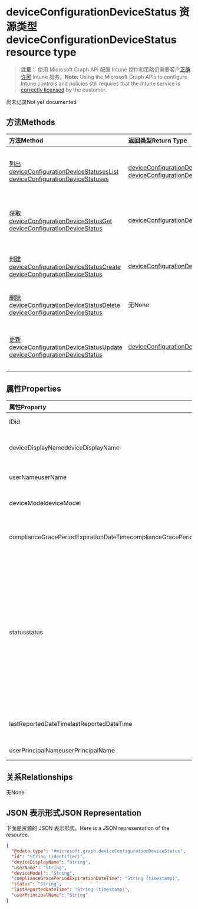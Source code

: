 # <a name="deviceconfigurationdevicestatus-resource-type"></a><span data-ttu-id="cbce9-101">deviceConfigurationDeviceStatus 资源类型</span><span class="sxs-lookup"><span data-stu-id="cbce9-101">deviceConfigurationDeviceStatus resource type</span></span>

> <span data-ttu-id="cbce9-102">**注意：** 使用 Microsoft Graph API 配置 Intune 控件和策略仍需要客户[正确许可](https://go.microsoft.com/fwlink/?linkid=839381) Intune 服务。</span><span class="sxs-lookup"><span data-stu-id="cbce9-102">**Note:** Using the Microsoft Graph APIs to configure Intune controls and policies still requires that the Intune service is [correctly licensed](https://go.microsoft.com/fwlink/?linkid=839381) by the customer.</span></span>

<span data-ttu-id="cbce9-103">尚未记录</span><span class="sxs-lookup"><span data-stu-id="cbce9-103">Not yet documented</span></span>
## <a name="methods"></a><span data-ttu-id="cbce9-104">方法</span><span class="sxs-lookup"><span data-stu-id="cbce9-104">Methods</span></span>
|<span data-ttu-id="cbce9-105">方法</span><span class="sxs-lookup"><span data-stu-id="cbce9-105">Method</span></span>|<span data-ttu-id="cbce9-106">返回类型</span><span class="sxs-lookup"><span data-stu-id="cbce9-106">Return Type</span></span>|<span data-ttu-id="cbce9-107">说明</span><span class="sxs-lookup"><span data-stu-id="cbce9-107">Description</span></span>|
|:---|:---|:---|
|[<span data-ttu-id="cbce9-108">列出 deviceConfigurationDeviceStatuses</span><span class="sxs-lookup"><span data-stu-id="cbce9-108">List deviceConfigurationDeviceStatuses</span></span>](../api/intune_deviceconfig_deviceconfigurationdevicestatus_list.md)|<span data-ttu-id="cbce9-109">[deviceConfigurationDeviceStatus](../resources/intune_deviceconfig_deviceconfigurationdevicestatus.md) 集合</span><span class="sxs-lookup"><span data-stu-id="cbce9-109">[deviceConfigurationDeviceStatus](../resources/intune_deviceconfig_deviceconfigurationdevicestatus.md) collection</span></span>|<span data-ttu-id="cbce9-110">列出 [deviceConfigurationDeviceStatus](../resources/intune_deviceconfig_deviceconfigurationdevicestatus.md) 对象的属性和关系。</span><span class="sxs-lookup"><span data-stu-id="cbce9-110">List properties and relationships of the [deviceConfigurationDeviceStatus](../resources/intune_deviceconfig_deviceconfigurationdevicestatus.md) objects.</span></span>|
|[<span data-ttu-id="cbce9-111">获取 deviceConfigurationDeviceStatus</span><span class="sxs-lookup"><span data-stu-id="cbce9-111">Get deviceConfigurationDeviceStatus</span></span>](../api/intune_deviceconfig_deviceconfigurationdevicestatus_get.md)|[<span data-ttu-id="cbce9-112">deviceConfigurationDeviceStatus</span><span class="sxs-lookup"><span data-stu-id="cbce9-112">deviceConfigurationDeviceStatus</span></span>](../resources/intune_deviceconfig_deviceconfigurationdevicestatus.md)|<span data-ttu-id="cbce9-113">读取 [deviceConfigurationDeviceStatus](../resources/intune_deviceconfig_deviceconfigurationdevicestatus.md) 对象的属性和关系。</span><span class="sxs-lookup"><span data-stu-id="cbce9-113">Read properties and relationships of the [deviceConfigurationDeviceStatus](../resources/intune_deviceconfig_deviceconfigurationdevicestatus.md) object.</span></span>|
|[<span data-ttu-id="cbce9-114">创建 deviceConfigurationDeviceStatus</span><span class="sxs-lookup"><span data-stu-id="cbce9-114">Create deviceConfigurationDeviceStatus</span></span>](../api/intune_deviceconfig_deviceconfigurationdevicestatus_create.md)|[<span data-ttu-id="cbce9-115">deviceConfigurationDeviceStatus</span><span class="sxs-lookup"><span data-stu-id="cbce9-115">deviceConfigurationDeviceStatus</span></span>](../resources/intune_deviceconfig_deviceconfigurationdevicestatus.md)|<span data-ttu-id="cbce9-116">创建新的 [deviceConfigurationDeviceStatus](../resources/intune_deviceconfig_deviceconfigurationdevicestatus.md) 对象。</span><span class="sxs-lookup"><span data-stu-id="cbce9-116">Create a new [deviceConfigurationDeviceStatus](../resources/intune_deviceconfig_deviceconfigurationdevicestatus.md) object.</span></span>|
|[<span data-ttu-id="cbce9-117">删除 deviceConfigurationDeviceStatus</span><span class="sxs-lookup"><span data-stu-id="cbce9-117">Delete deviceConfigurationDeviceStatus</span></span>](../api/intune_deviceconfig_deviceconfigurationdevicestatus_delete.md)|<span data-ttu-id="cbce9-118">无</span><span class="sxs-lookup"><span data-stu-id="cbce9-118">None</span></span>|<span data-ttu-id="cbce9-119">删除 [deviceConfigurationDeviceStatus](../resources/intune_deviceconfig_deviceconfigurationdevicestatus.md)。</span><span class="sxs-lookup"><span data-stu-id="cbce9-119">Deletes a [deviceConfigurationDeviceStatus](../resources/intune_deviceconfig_deviceconfigurationdevicestatus.md).</span></span>|
|[<span data-ttu-id="cbce9-120">更新 deviceConfigurationDeviceStatus</span><span class="sxs-lookup"><span data-stu-id="cbce9-120">Update deviceConfigurationDeviceStatus</span></span>](../api/intune_deviceconfig_deviceconfigurationdevicestatus_update.md)|[<span data-ttu-id="cbce9-121">deviceConfigurationDeviceStatus</span><span class="sxs-lookup"><span data-stu-id="cbce9-121">deviceConfigurationDeviceStatus</span></span>](../resources/intune_deviceconfig_deviceconfigurationdevicestatus.md)|<span data-ttu-id="cbce9-122">更新 [deviceConfigurationDeviceStatus](../resources/intune_deviceconfig_deviceconfigurationdevicestatus.md) 对象的属性。</span><span class="sxs-lookup"><span data-stu-id="cbce9-122">Update the properties of a [deviceConfigurationDeviceStatus](../resources/intune_deviceconfig_deviceconfigurationdevicestatus.md) object.</span></span>|

## <a name="properties"></a><span data-ttu-id="cbce9-123">属性</span><span class="sxs-lookup"><span data-stu-id="cbce9-123">Properties</span></span>
|<span data-ttu-id="cbce9-124">属性</span><span class="sxs-lookup"><span data-stu-id="cbce9-124">Property</span></span>|<span data-ttu-id="cbce9-125">类型</span><span class="sxs-lookup"><span data-stu-id="cbce9-125">Type</span></span>|<span data-ttu-id="cbce9-126">说明</span><span class="sxs-lookup"><span data-stu-id="cbce9-126">Description</span></span>|
|:---|:---|:---|
|<span data-ttu-id="cbce9-127">ID</span><span class="sxs-lookup"><span data-stu-id="cbce9-127">id</span></span>|<span data-ttu-id="cbce9-128">字符串</span><span class="sxs-lookup"><span data-stu-id="cbce9-128">String</span></span>|<span data-ttu-id="cbce9-129">实体的键。</span><span class="sxs-lookup"><span data-stu-id="cbce9-129">Key of the entity.</span></span>|
|<span data-ttu-id="cbce9-130">deviceDisplayName</span><span class="sxs-lookup"><span data-stu-id="cbce9-130">deviceDisplayName</span></span>|<span data-ttu-id="cbce9-131">字符串</span><span class="sxs-lookup"><span data-stu-id="cbce9-131">String</span></span>|<span data-ttu-id="cbce9-132">DevicePolicyStatus 的设备名。</span><span class="sxs-lookup"><span data-stu-id="cbce9-132">Device name of the DevicePolicyStatus.</span></span>|
|<span data-ttu-id="cbce9-133">userName</span><span class="sxs-lookup"><span data-stu-id="cbce9-133">userName</span></span>|<span data-ttu-id="cbce9-134">字符串</span><span class="sxs-lookup"><span data-stu-id="cbce9-134">String</span></span>|<span data-ttu-id="cbce9-135">报告的用户名</span><span class="sxs-lookup"><span data-stu-id="cbce9-135">The User Name that is being reported</span></span>|
|<span data-ttu-id="cbce9-136">deviceModel</span><span class="sxs-lookup"><span data-stu-id="cbce9-136">deviceModel</span></span>|<span data-ttu-id="cbce9-137">字符串</span><span class="sxs-lookup"><span data-stu-id="cbce9-137">String</span></span>|<span data-ttu-id="cbce9-138">报告的设备模型</span><span class="sxs-lookup"><span data-stu-id="cbce9-138">The device model that is being reported</span></span>|
|<span data-ttu-id="cbce9-139">complianceGracePeriodExpirationDateTime</span><span class="sxs-lookup"><span data-stu-id="cbce9-139">complianceGracePeriodExpirationDateTime</span></span>|<span data-ttu-id="cbce9-140">DateTimeOffset</span><span class="sxs-lookup"><span data-stu-id="cbce9-140">DateTimeOffset</span></span>|<span data-ttu-id="cbce9-141">设备符合性宽限期的到期日期/时间</span><span class="sxs-lookup"><span data-stu-id="cbce9-141">The DateTime when device compliance grace period expires</span></span>|
|<span data-ttu-id="cbce9-142">status</span><span class="sxs-lookup"><span data-stu-id="cbce9-142">status</span></span>|[<span data-ttu-id="cbce9-143">complianceStatus</span><span class="sxs-lookup"><span data-stu-id="cbce9-143">complianceStatus</span></span>](../resources/intune_shared_compliancestatus.md)|<span data-ttu-id="cbce9-p101">策略报告的合规性状态。可能的值为：`unknown`、`notApplicable`、`compliant`、`remediated`、`nonCompliant`、`error`、`conflict`、`notAssigned`。</span><span class="sxs-lookup"><span data-stu-id="cbce9-p101">Compliance status of the policy report. The possible values are: `unknown`, `notApplicable`, `compliant`, `remediated`, `nonCompliant`, `error`, `conflict`.</span></span>|
|<span data-ttu-id="cbce9-146">lastReportedDateTime</span><span class="sxs-lookup"><span data-stu-id="cbce9-146">lastReportedDateTime</span></span>|<span data-ttu-id="cbce9-147">DateTimeOffset</span><span class="sxs-lookup"><span data-stu-id="cbce9-147">DateTimeOffset</span></span>|<span data-ttu-id="cbce9-148">策略报告的上次修改日期时间。</span><span class="sxs-lookup"><span data-stu-id="cbce9-148">Last modified date time of the policy report.</span></span>|
|<span data-ttu-id="cbce9-149">userPrincipalName</span><span class="sxs-lookup"><span data-stu-id="cbce9-149">userPrincipalName</span></span>|<span data-ttu-id="cbce9-150">字符串</span><span class="sxs-lookup"><span data-stu-id="cbce9-150">String</span></span>|<span data-ttu-id="cbce9-151">UserPrincipalName。</span><span class="sxs-lookup"><span data-stu-id="cbce9-151">UserPrincipalName.</span></span>|

## <a name="relationships"></a><span data-ttu-id="cbce9-152">关系</span><span class="sxs-lookup"><span data-stu-id="cbce9-152">Relationships</span></span>
<span data-ttu-id="cbce9-153">无</span><span class="sxs-lookup"><span data-stu-id="cbce9-153">None</span></span>
## <a name="json-representation"></a><span data-ttu-id="cbce9-154">JSON 表示形式</span><span class="sxs-lookup"><span data-stu-id="cbce9-154">JSON Representation</span></span>
<span data-ttu-id="cbce9-155">下面是资源的 JSON 表示形式。</span><span class="sxs-lookup"><span data-stu-id="cbce9-155">Here is a JSON representation of the resource.</span></span>
<!--{
  "blockType": "resource",
  "baseType": "microsoft.graph.entity",
  "keyProperty": "id",
  "@odata.type": "microsoft.graph.deviceConfigurationDeviceStatus"
}-->
``` json
{
  "@odata.type": "#microsoft.graph.deviceConfigurationDeviceStatus",
  "id": "String (identifier)",
  "deviceDisplayName": "String",
  "userName": "String",
  "deviceModel": "String",
  "complianceGracePeriodExpirationDateTime": "String (timestamp)",
  "status": "String",
  "lastReportedDateTime": "String (timestamp)",
  "userPrincipalName": "String"
}
```








